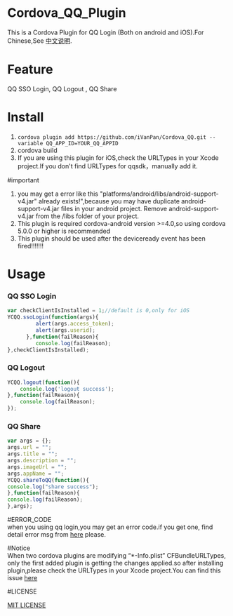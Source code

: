 # Cordova_QQ_Plugin
This is a Cordova Plugin for QQ Login (Both on android and iOS).For Chinese,See [中文说明](https://github.com/iVanPan/Cordova_QQ/blob/master/README_ZH.md).     
# Feature
QQ SSO Login, QQ Logout , QQ Share 
# Install
1. ```cordova plugin add https://github.com/iVanPan/Cordova_QQ.git --variable QQ_APP_ID=YOUR_QQ_APPID```              
2. cordova build      
3.  If you are using this plugin for iOS,check the URLTypes in your Xcode project.If you don't  find URLTypes for qqsdk，manually add it.    			

#important			
1. you may get a error like this "platforms/android/libs/android-support-v4.jar" already exists!",because you may have duplicate android-support-v4.jar files in your android project. Remove android-support-v4.jar from the /libs folder of your project.		        		
2. This plugin is required cordova-android version >=4.0,so using cordova  5.0.0 or higher is recommended
3.  This plugin should be used after the deviceready event has been fired!!!!!!!   		

# Usage                								
					     
### QQ SSO Login
```Javascript
var checkClientIsInstalled = 1;//default is 0,only for iOS
YCQQ.ssoLogin(function(args){
         alert(args.access_token);
         alert(args.userid);
      },function(failReason){
         console.log(failReason);
},checkClientIsInstalled);
```
### QQ Logout
```Javascript
YCQQ.logout(function(){
	console.log('logout success');
},function(failReason){
	console.log(failReason);
});
```
### QQ Share
```Javascript
var args = {};
args.url = "";
args.title = "";
args.description = "";
args.imageUrl = "";
args.appName = "";
YCQQ.shareToQQ(function(){
console.log("share success");
},function(failReason){
console.log(failReason);
},args);
```
    
    			
#ERROR_CODE					
when you using qq login,you may get an error code.if you get one, find detail error msg from [here](http://wiki.open.qq.com/wiki/mobile/API%E8%B0%83%E7%94%A8%E8%AF%B4%E6%98%8E#6._.E8.BF.94.E5.9B.9E.E7.A0.81.E8.AF.B4.E6.98.8E%E3%80%82) please.

#Notice      
When two cordova plugins are modifying “*-Info.plist” CFBundleURLTypes, only the first added plugin is getting the changes applied.so after installing plugin,please check the URLTypes in your Xcode project.You can find this issue [here](https://issues.apache.org/jira/browse/CB-8007)


#LICENSE

[MIT LICENSE](https://github.com/iVanPan/Cordova_QQ/blob/master/LICENSE)

